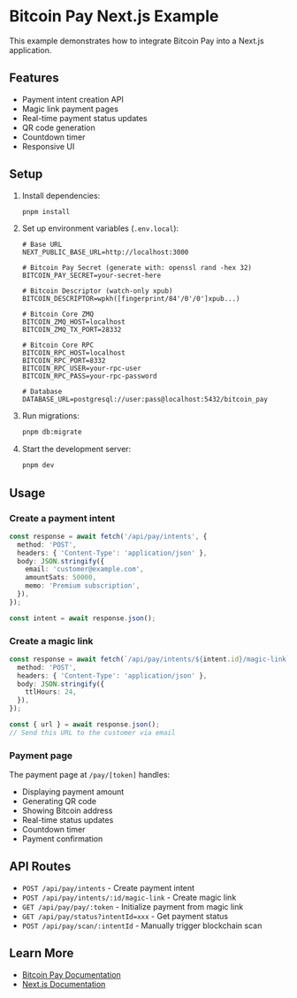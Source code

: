 # Bitcoin Pay Next.js Example

This example demonstrates how to integrate Bitcoin Pay into a Next.js application.

## Features

- Payment intent creation API
- Magic link payment pages
- Real-time payment status updates
- QR code generation
- Countdown timer
- Responsive UI

## Setup

1. Install dependencies:
   ```bash
   pnpm install
   ```

2. Set up environment variables (`.env.local`):
   ```env
   # Base URL
   NEXT_PUBLIC_BASE_URL=http://localhost:3000

   # Bitcoin Pay Secret (generate with: openssl rand -hex 32)
   BITCOIN_PAY_SECRET=your-secret-here

   # Bitcoin Descriptor (watch-only xpub)
   BITCOIN_DESCRIPTOR=wpkh([fingerprint/84'/0'/0']xpub...)

   # Bitcoin Core ZMQ
   BITCOIN_ZMQ_HOST=localhost
   BITCOIN_ZMQ_TX_PORT=28332

   # Bitcoin Core RPC
   BITCOIN_RPC_HOST=localhost
   BITCOIN_RPC_PORT=8332
   BITCOIN_RPC_USER=your-rpc-user
   BITCOIN_RPC_PASS=your-rpc-password

   # Database
   DATABASE_URL=postgresql://user:pass@localhost:5432/bitcoin_pay
   ```

3. Run migrations:
   ```bash
   pnpm db:migrate
   ```

4. Start the development server:
   ```bash
   pnpm dev
   ```

## Usage

### Create a payment intent

```typescript
const response = await fetch('/api/pay/intents', {
  method: 'POST',
  headers: { 'Content-Type': 'application/json' },
  body: JSON.stringify({
    email: 'customer@example.com',
    amountSats: 50000,
    memo: 'Premium subscription',
  }),
});

const intent = await response.json();
```

### Create a magic link

```typescript
const response = await fetch(`/api/pay/intents/${intent.id}/magic-link`, {
  method: 'POST',
  headers: { 'Content-Type': 'application/json' },
  body: JSON.stringify({
    ttlHours: 24,
  }),
});

const { url } = await response.json();
// Send this URL to the customer via email
```

### Payment page

The payment page at `/pay/[token]` handles:
- Displaying payment amount
- Generating QR code
- Showing Bitcoin address
- Real-time status updates
- Countdown timer
- Payment confirmation

## API Routes

- `POST /api/pay/intents` - Create payment intent
- `POST /api/pay/intents/:id/magic-link` - Create magic link
- `GET /api/pay/pay/:token` - Initialize payment from magic link
- `GET /api/pay/status?intentId=xxx` - Get payment status
- `POST /api/pay/scan/:intentId` - Manually trigger blockchain scan

## Learn More

- [Bitcoin Pay Documentation](../../README.md)
- [Next.js Documentation](https://nextjs.org/docs)
